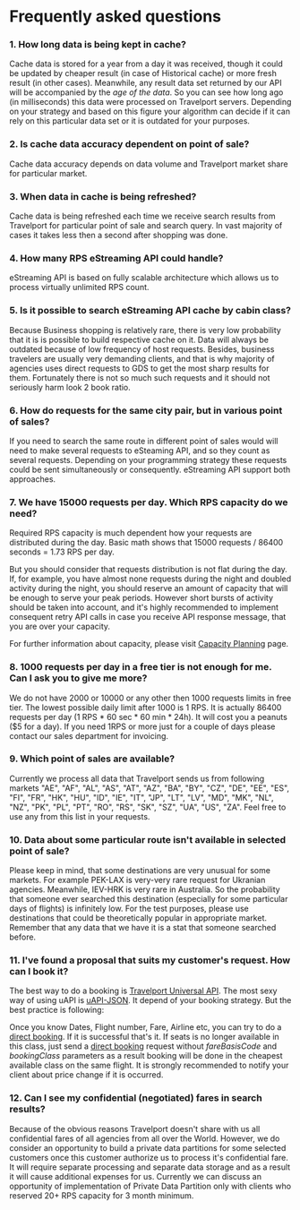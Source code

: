 # Frequently asked questions

### 1. How long data is being kept in cache?

Cache data is stored for a year from a day it was received, though it could be updated by cheaper result \(in case of Historical cache\) or more fresh result \(in other cases\). Meanwhile, any result data set returned by our API will be accompanied by the _age of the data_. So you can see how long ago \(in milliseconds\) this data were processed on Travelport servers. Depending on your strategy and based on this figure your algorithm can decide if it can rely on this particular data set or it is outdated for your purposes.

### 2. Is cache data accuracy dependent on point of sale?

Cache data accuracy depends on data volume and Travelport market share for particular market.

### 3. When data in cache is being refreshed?

Cache data is being refreshed each time we receive search results from Travelport for particular point of sale and search query. In vast majority of cases it takes less then a second after shopping was done.

### 4. How many RPS eStreaming API could handle?

eStreaming API is based on fully scalable architecture which allows us to process virtually unlimited RPS count.

### 5. Is it possible to search eStreaming API cache by cabin class?

Because Business shopping is relatively rare, there is very low probability that it is is possible to build respective cache on it. Data will always be outdated because of low frequency of host requests. Besides, business travelers are usually very demanding clients, and that is why majority of agencies uses direct requests to GDS to get the most sharp results for them. Fortunately there is not so much such requests and it should not seriously harm look 2 book ratio.

### 6. How do requests for the same city pair, but in various point of sales?

If you need to search the same route in different point of sales would will need to make several requests to eSteaming API, and so they count as several requests. Depending on your programming strategy these requests could be sent simultaneously or consequently. eStreaming API support both approaches.

### 7. We have 15000 requests per day. Which RPS capacity do we need?

Required RPS capacity is much dependent how your requests are distributed during the day. Basic math shows that 15000 requests / 86400 seconds = 1.73 RPS per day.

But you should consider that requests distribution is not flat during the day. If, for example, you have almost none requests during the night and doubled activity during the night, you should reserve an amount of capacity that will be enough to serve your peak periods. However short bursts of activity should be taken into account, and it's highly recommended to implement consequent retry API calls in case you receive API response message, that you are over your capacity.

For further information about capacity, please visit [Capacity Planning](/capacity-planning.md) page.

### 8. 1000 requests per day in a free tier is not enough for me. Can I ask you to give me more?

We do not have 2000 or 10000 or any other then 1000 requests limits in free tier. The lowest possible daily limit after 1000 is 1 RPS. It is actually 86400 requests per day \(1 RPS \* 60 sec \* 60 min \* 24h\). It will cost you a peanuts \($5 for a day\). If you need 1RPS or more just for a couple of days please contact our sales department for invoicing.

### 9. Which point of sales are available?

Currently we process all data that Travelport sends us from following markets "AE", "AF", "AL", "AS", "AT", "AZ", "BA", "BY", "CZ", "DE", "EE", "ES", "FI", "FR", "HK", "HU", "ID", "IE", "IT", "JP", "LT", "LV", "MD", "MK", "NL", "NZ", "PK", "PL", "PT", "RO", "RS", "SK", "SZ", "UA", "US", "ZA". Feel free to use any from this list in your requests.

### 10. Data about some particular route isn't available in selected point of sale?

Please keep in mind, that some destinations are very unusual for some markets. For example PEK-LAX  is very-very rare request for Ukranian agencies. Meanwhile, IEV-HRK is very rare in Australia. So the probability that someone ever searched this destination \(especially for some particular days of flights\) is infinitely low. For the test purposes, please use destinations that could be theoretically popular in appropriate market. Remember that any data that we have it is a stat that someone searched before.

### 11. I've found a proposal that suits my customer's request. How can I book it?

The best way to do a booking is [Travelport Universal API](https://www.travelport.com/solutions/travelport-universal-API). The most sexy way of using uAPI is [uAPI-JSON](https://github.com/Travelport-Ukraine/uapi-json). It depend of your booking strategy. But the best practice is following:

Once you know Dates, Flight number, Fare, Airline etc, you can try to do a [direct booking](https://github.com/Travelport-Ukraine/uapi-json/blob/master/docs/Air.md#bookparams). If it is successful that's it. If seats is no longer available in this class, just send a [direct booking](https://github.com/Travelport-Ukraine/uapi-json/blob/master/docs/Air.md#bookparams) request without _fareBasisCode_ and _bookingClass_ parameters as a result booking will be done in the cheapest available class on the same flight. It is strongly recommended to notify your client about price change if it is occurred.

### 12. Can I see my confidential \(negotiated\) fares in search results?

Because of the obvious reasons Travelport doesn't share with us all confidential fares of all agencies from all over the World. However, we do consider an opportunity to build a private data partitions for some selected customers once this customer authorize us to process it's confidential fare. It will require separate processing and separate data storage and as a result it will cause additional expenses for us. Currently we can discuss an opportunity of implementation of Private Data Partition only with clients who reserved 20+ RPS capacity for 3 month minimum.

